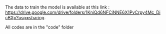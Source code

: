 The data to train the model is available at this link : https://drive.google.com/drive/folders/1KniQd6NFCiNNE6X1PvCrpy4Mc_DicBXp?usp=sharing.

All codes are in the "code" folder
